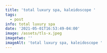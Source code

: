 ```yaml
---
title: 'total luxury spa, kaleidoscope '
tags:
  - post
info: total luxury spa
date: '2021-05-01T16:53:49-04:00'
image: /assets/tls-x.jpeg
imagetwo: ''
imageAlt: 'total luxury spa, kaleidoscope '
---
```


